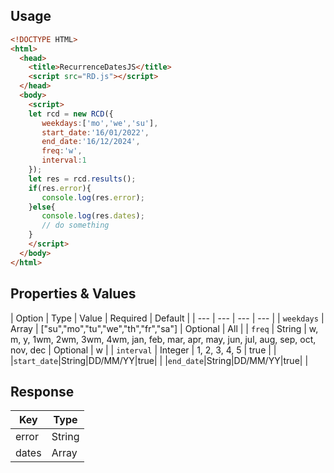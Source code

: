## Usage
```html
<!DOCTYPE HTML>
<html>
  <head>
    <title>RecurrenceDatesJS</title>
    <script src="RD.js"></script>
  </head>
  <body>
    <script>
    let rcd = new RCD({
       weekdays:['mo','we','su'],
       start_date:'16/01/2022',
       end_date:'16/12/2024',
       freq:'w',
       interval:1
    });
    let res = rcd.results();
    if(res.error){
       console.log(res.error);
    }else{
       console.log(res.dates);
       // do something
    }
    </script>
  </body>
</html>
```
## Properties & Values
| Option   | Type | Value | Required | Default |
| ---      | ---       | --- | --- |
| <code>weekdays</code> | Array    | ["su","mo","tu","we","th","fr","sa"] | Optional |  All |
| <code>freq</code>     | String       | w, m, y, 1wm, 2wm, 3wm, 4wm, jan, feb, mar, apr, may, jun, jul, aug, sep, oct, nov, dec | Optional | w |
| <code>interval</code> | Integer | 1, 2, 3, 4, 5 | true | |
|<code>start_date</code>|String|DD/MM/YY|true| |
|<code>end_date</code>|String|DD/MM/YY|true| |
## Response
| Key | Type |
| ---   | ---  | 
| error | String | 
| dates | Array |
